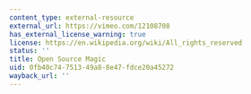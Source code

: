 ```yaml
---
content_type: external-resource
external_url: https://vimeo.com/12108708
has_external_license_warning: true
license: https://en.wikipedia.org/wiki/All_rights_reserved
status: ''
title: Open Source Magic
uid: 0fb40c74-7513-49a8-8e47-fdce20a45272
wayback_url: ''
---
```

